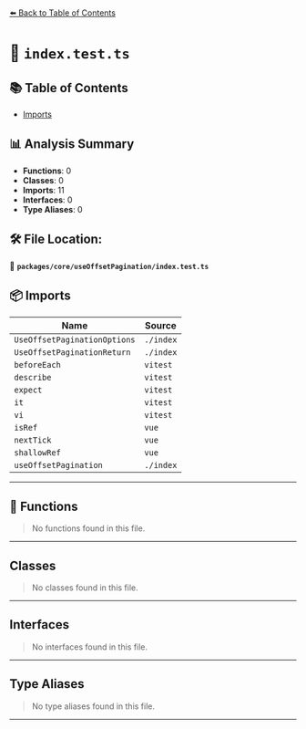 [⬅️ Back to Table of Contents](../../../index.md)

# 📄 `index.test.ts`

## 📚 Table of Contents

- [Imports](#imports)

## 📊 Analysis Summary

- **Functions**: 0
- **Classes**: 0
- **Imports**: 11
- **Interfaces**: 0
- **Type Aliases**: 0

## 🛠️ File Location:
📂 **`packages/core/useOffsetPagination/index.test.ts`**

## 📦 Imports

| Name | Source |
|------|--------|
| `UseOffsetPaginationOptions` | `./index` |
| `UseOffsetPaginationReturn` | `./index` |
| `beforeEach` | `vitest` |
| `describe` | `vitest` |
| `expect` | `vitest` |
| `it` | `vitest` |
| `vi` | `vitest` |
| `isRef` | `vue` |
| `nextTick` | `vue` |
| `shallowRef` | `vue` |
| `useOffsetPagination` | `./index` |


---

## 🔧 Functions

> No functions found in this file.


---

## Classes

> No classes found in this file.


---

## Interfaces

> No interfaces found in this file.


---

## Type Aliases

> No type aliases found in this file.


---